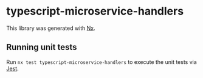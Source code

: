 # typescript-microservice-handlers

This library was generated with [Nx](https://nx.dev).

## Running unit tests

Run `nx test typescript-microservice-handlers` to execute the unit tests via [Jest](https://jestjs.io).
